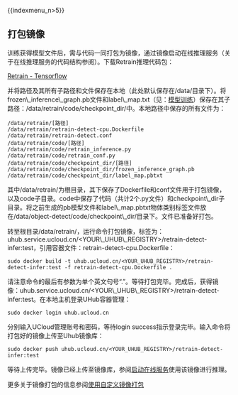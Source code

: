 {{indexmenu_n>5}}

## 打包镜像

训练获得模型文件后，需与代码一同打包为镜像，通过镜像启动在线推理服务（关于在线推理服务的代码结构参阅[](/ai/uai-train/set-up/tf-mnist/coding)）。下载Retrain推理代码包：

[Retrain -
Tensorflow](https://github.com/ucloud/uai-sdk/tree/master/examples/tensorflow/inference/retrain)

并将路径及其所有子路径和文件保存在本地（此处默认保存在/data/目录下）。将frozen\\\_inference\\\_graph.pb文件和label\\\_map.txt（见：[模型训练](/ai/uai-train/cases/retrain/train)）保存在其子路径：/data/retrain/code/checkpoint\_dir/中。本地路径中保存的所有文件为：

    /data/retrain/[路径]
    /data/retrain/retrain-detect-cpu.Dockerfile
    /data/retrain/retrain-detect.conf
    /data/retrain/code/[路径]
    /data/retrain/code/retrain_inference.py
    /data/retrain/code/retrain_conf.py
    /data/retrain/code/checkpoint_dir/[路径]
    /data/retrain/code/checkpoint_dir/frozen_inference_graph.pb
    /data/retrain/code/checkpoint_dir/label_map.pbtxt

其中/data/retrain/为根目录，其下保存了Dockerfile和conf文件用于打包镜像，以及code子目录。code中保存了代码（共计2个.py文件）和checkpoint\\\_dir子目录。将之前生成的pb模型文件和label\\\_map.pbtxt物体类别标签文件放在/data/object-detect/code/checkpoint\\\_dir/目录下。文件已准备好打包。

转至根目录/data/retrain/，运行命令打包镜像，标签为：uhub.service.ucloud.cn/\<YOUR\\\_UHUB\\\_REGISTRY\>/retrain-detect-infer:test，引用容器文件：retrain-detect-cpu.Dockerfile：

    sudo docker build -t uhub.ucloud.cn/<YOUR_UHUB_REGISTRY>/retrain-detect-infer:test -f retrain-detect-cpu.Dockerfile .

请注意命令的最后有参数为单个英文句号“.”。等待打包完毕。完成后，获得镜像：uhub.service.ucloud.cn/\<YOUR\\\_UHUB\\\_REGISTRY\>/retrain-detect-infer:test。在本地主机登录UHub容器管理：

    sudo docker login uhub.ucloud.cn

分别输入UCloud管理账号和密码，等待login success指示登录完毕。输入命令将打包好的镜像上传至Uhub镜像库：

    sudo docker push uhub.ucloud.cn/<YOUR_UHUB_REGISTRY>/retrain-detect-infer:test

等待上传完毕。镜像已经上传至镜像库，参阅[启动在线服务](/ai/uai-train/cases/retrain/infer)使用该镜像进行推理。

更多关于镜像打包的信息参阅[使用自定义镜像打包](/ai/uai-train/set-up/tf-mnist/self-pack)
